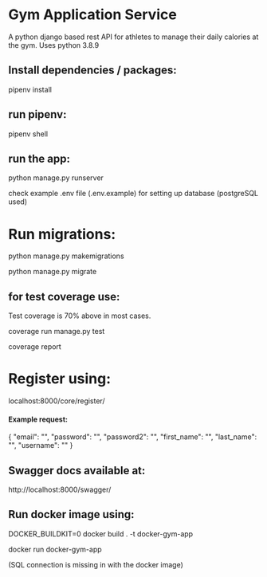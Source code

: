 # Gym Application Service
A python django based rest API for athletes to manage their daily calories at the gym. Uses python 3.8.9

## Install dependencies / packages:

pipenv install

## run pipenv:
pipenv shell

## run the app:
python manage.py runserver

check example .env file (.env.example) for setting up database (postgreSQL used)

# Run migrations:

python manage.py makemigrations

python manage.py migrate

## for test coverage use:

Test coverage is 70% above in most cases.

coverage run manage.py test

coverage report

# Register using:

localhost:8000/core/register/

#### Example request:

{
    "email": "",
    "password": "",
    "password2": "",
    "first_name": "",
    "last_name": "",
    "username": ""
}

## Swagger docs available at:
http://localhost:8000/swagger/

## Run docker image using:

DOCKER_BUILDKIT=0  docker build . -t docker-gym-app

docker run docker-gym-app

(SQL connection is missing in with the docker image)
